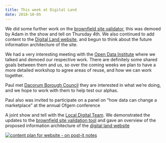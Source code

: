 ```yaml
---
title: This week at Digital Land
date: 2018-10-05
---
```


We did some further work on the [brownfield site validator](https://brownfield-sites-validator.cloudapps.digital/), this was demoed by Adam in the show and tell on Thursday 4th. We also continued to add content to the [Digital Land website](https://digital-land.github.io), and begun to think about the future information architecture of the site.

We had a very interesting meeting with the [Open Data Institute](https://theodi.org/) where we talked and demoed our respective work. There are definitely some shared goals between them and us, so over the coming weeks we plan to have a more detailed workshop to agree areas of reuse, and how we can work together.

Paul met [Dacorum Borough Council](http://www.dacorum.gov.uk/) they are interested in what we’re doing, and we hope to work with them to help test our alphas.

Paul also was invited to participate on a panel on “how data can change a marketplace” at the annual Ofgem conference

A joint show and tell with the <a href="https://mhclgdigital.blog.gov.uk/category/local-digital-team/">Local Digital Team</a>. We demonstrated the updates to the [brownfield site validation tool](https://digital-land.github.io/project/brownfield-sites/) and gave an overview of the proposed information architecture of the [digital land website](https://digital-land.github.io/)

<a href="https://www.flickr.com/photos/psd/44683395594/in/dateposted-ff/" title="content plan for website - on post-it notes"><img src="https://farm2.staticflickr.com/1902/44683395594_6057937641_z.jpg" alt="content plan for website - on post-it notes"></a>
